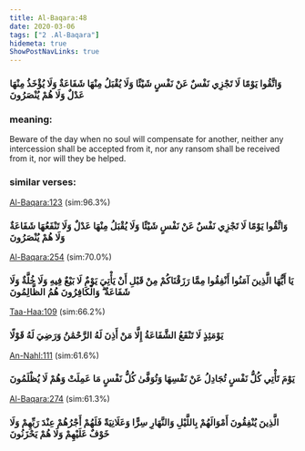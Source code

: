 ```yaml
---
title: Al-Baqara:48
date: 2020-03-06
tags: ["2 .Al-Baqara"]
hidemeta: true 
ShowPostNavLinks: true 
---
```

### وَاتَّقُوا يَوْمًا لَا تَجْزِي نَفْسٌ عَنْ نَفْسٍ شَيْئًا وَلَا يُقْبَلُ مِنْهَا شَفَاعَةٌ وَلَا يُؤْخَذُ مِنْهَا عَدْلٌ وَلَا هُمْ يُنْصَرُونَ
### meaning: 
Beware of the day when no soul will compensate for another, neither any intercession shall be accepted from it, nor any ransom shall be received from it, nor will they be helped.
### similar verses: 

[Al-Baqara:123](/2/123) (sim:96.3%)

### وَاتَّقُوا يَوْمًا لَا تَجْزِي نَفْسٌ عَنْ نَفْسٍ شَيْئًا وَلَا يُقْبَلُ مِنْهَا عَدْلٌ وَلَا تَنْفَعُهَا شَفَاعَةٌ وَلَا هُمْ يُنْصَرُونَ

[Al-Baqara:254](/2/254) (sim:70.0%)

### يَا أَيُّهَا الَّذِينَ آمَنُوا أَنْفِقُوا مِمَّا رَزَقْنَاكُمْ مِنْ قَبْلِ أَنْ يَأْتِيَ يَوْمٌ لَا بَيْعٌ فِيهِ وَلَا خُلَّةٌ وَلَا شَفَاعَةٌ ۗ وَالْكَافِرُونَ هُمُ الظَّالِمُونَ

[Taa-Haa:109](/20/109) (sim:66.2%)

### يَوْمَئِذٍ لَا تَنْفَعُ الشَّفَاعَةُ إِلَّا مَنْ أَذِنَ لَهُ الرَّحْمَٰنُ وَرَضِيَ لَهُ قَوْلًا

[An-Nahl:111](/16/111) (sim:61.6%)

### يَوْمَ تَأْتِي كُلُّ نَفْسٍ تُجَادِلُ عَنْ نَفْسِهَا وَتُوَفَّىٰ كُلُّ نَفْسٍ مَا عَمِلَتْ وَهُمْ لَا يُظْلَمُونَ

[Al-Baqara:274](/2/274) (sim:61.3%)

### الَّذِينَ يُنْفِقُونَ أَمْوَالَهُمْ بِاللَّيْلِ وَالنَّهَارِ سِرًّا وَعَلَانِيَةً فَلَهُمْ أَجْرُهُمْ عِنْدَ رَبِّهِمْ وَلَا خَوْفٌ عَلَيْهِمْ وَلَا هُمْ يَحْزَنُونَ
